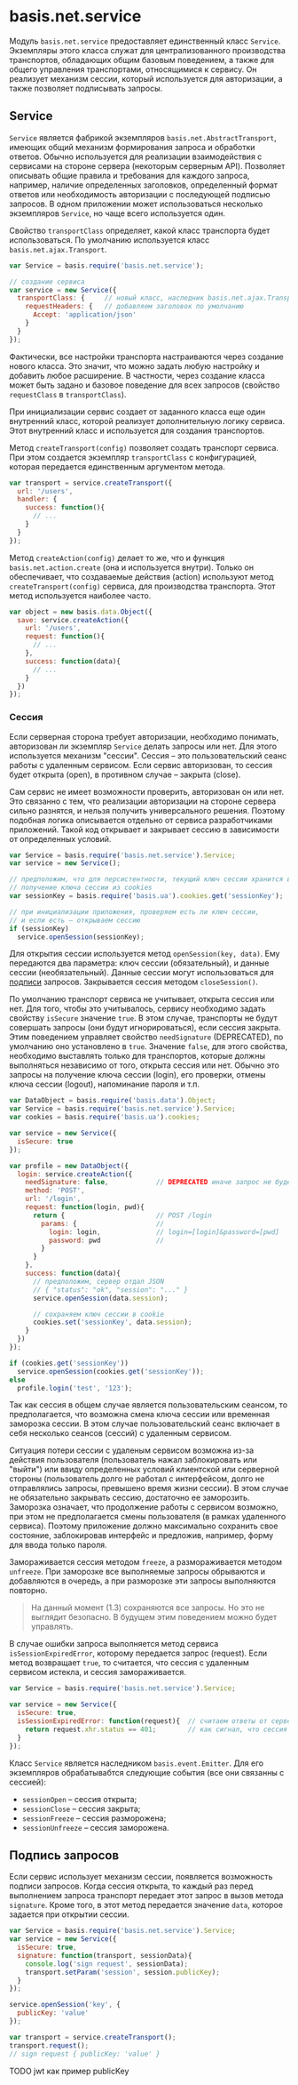 # basis.net.service

Модуль `basis.net.service` предоставляет единственный класс `Service`. Экземпляры этого класса служат для централизованного производства транспортов, обладающих общим базовым поведением, а также для общего управления транспортами, относящимися к сервису. Он реализует механизм сессии, который используется для авторизации, а также позволяет подписывать запросы.

## Service

`Service` является фабрикой экземпляров `basis.net.AbstractTransport`, имеющих общий механизм формирования запроса и обработки ответов. Обычно используется для реализации взаимодействия с сервисами на стороне сервера (некоторым серверным API). Позволяет описывать общие правила и требования для каждого запроса, например, наличие определенных заголовков, определенный формат ответов или необходимость авторизации с последующей подписью запросов. В одном приложении может использоваться несколько экземпляров `Service`, но чаще всего используется один.

Свойство `transportClass` определяет, какой класс транспорта будет использоваться. По умолчанию иcпользуется класс `basis.net.ajax.Transport`.

```js
var Service = basis.require('basis.net.service');

// создание сервиса
var service = new Service({
  transportClass: {     // новый класс, наследник basis.net.ajax.Transport
    requestHeaders: {   // добавляем заголовок по умолчанию
      Accept: 'application/json'
    }
  }
});
```

Фактически, все настройки транспорта настраиваются через создание нового класса. Это значит, что можно задать любую настройку и добавить любое расширение. В частности, через создание класса может быть задано и базовое поведение для всех запросов (свойство `requestClass` в `transportClass`).

При инициализации сервис создает от заданного класса еще один внутренний класс, которой реализует дополнительную логику сервиса. Этот внутренний класс и используется для создания транспортов.

Метод `createTransport(config)` позволяет создать транспорт сервиса. При этом создается экземпляр `transportClass` с конфигурацией, которая передается единственным аргументом метода.

```js
var transport = service.createTransport({
  url: '/users',
  handler: {
    success: function(){
      // ...
    }
  }
});
```

Метод `createAction(config)` делает то же, что и функция `basis.net.action.create` (она и используется внутри). Только он обеспечивает, что создаваемые действия (action) используют метод `createTransport(config)` сервиса, для производства транспорта. Этот метод используется наиболее часто.

```js
var object = new basis.data.Object({
  save: service.createAction({
    url: '/users',
    request: function(){
      // ...
    },
    success: function(data){
      // ...
    }
  })
});
```

### Сессия

Если серверная сторона требует авторизации, необходимо понимать, авторизован ли экземпляр `Service` делать запросы или нет. Для этого используется механизм "сессии". Сессия – это пользовательский сеанс работы с удаленным сервисом. Если сервис авторизован, то сессия будет открыта (open), в противном случае – закрыта (close).

Сам сервис не имеет возможности проверить, авторизован он или нет. Это связанно с тем, что реализации авторизации на стороне сервера сильно разнятся, и нельзя получить универсального решения. Поэтому подобная логика описывается отдельно от сервиса разработчиками приложений. Такой код открывает и закрывает сессию в зависимости от определенных условий.

```js
var Service = basis.require('basis.net.service').Service;
var service = new Service();

// предположим, что для персистентности, текущий ключ сессии хранится в cookie
// получение ключа сессии из cookies
var sessionKey = basis.require('basis.ua').cookies.get('sessionKey');

// при инициализации приложения, проверяем есть ли ключ сессии,
// и если есть – открываем сессию
if (sessionKey)
  service.openSession(sessionKey);
```

Для открытия сессии используется метод `openSession(key, data)`. Ему передаются два параметра: ключ сессии (обязательный), и данные сессии (необязательный). Данные сессии могут использоваться для [подписи]() запросов. Закрывается сессия методом `closeSession()`.

По умолчанию транспорт сервиса не учитывает, открыта сессия или нет. Для того, чтобы это учитывалось, сервису необходимо задать свойству `isSecure` значение `true`. В этом случае, транспорты не будут совершать запросы (они будут игнорироваться), если сессия закрыта. Этим поведением управляет свойство `needSignature` (DEPRECATED), по умолчанию оно установлено в `true`. Значение `false`, для этого свойства, необходимо выставлять только для транспортов, которые должны выполняться независимо от того, открыта сессия или нет. Обычно это запросы на получение ключа сессии (login), его проверки, отмены ключа сессии (logout), напоминание пароля и т.п.

```js
var DataObject = basis.require('basis.data').Object;
var Service = basis.require('basis.net.service').Service;
var cookies = basis.require('basis.ua').cookies;

var service = new Service({
  isSecure: true
});

var profile = new DataObject({
  login: service.createAction({
    needSignature: false,            // DEPRECATED иначе запрос не будет выполнятся
    method: 'POST',
    url: '/login',
    request: function(login, pwd){
      return {                       // POST /login
        params: {                    //
          login: login,              // login=[login]&password=[pwd]
          password: pwd              //
        }
      }
    },
    success: function(data){
      // предположим, сервер отдал JSON
      // { "status": "ok", "session": "..." }
      service.openSession(data.session);

      // сохраняем ключ сессии в cookie
      cookies.set('sessionKey', data.session);
    }
  })
});

if (cookies.get('sessionKey'))
  service.openSession(cookies.get('sessionKey'));
else
  profile.login('test', '123');
```

Так как сессия в общем случае является пользовательским сеансом, то предполагается, что возможна смена ключа сессии или временная заморозка сессии. В этом случае пользовательский сеанс включает в себя несколько сеансов (сессий) с удаленным сервисом.

Ситуация потери сессии с удаленым сервисом возможна из-за действия пользователя (пользователь нажал заблокировать или "выйти") или ввиду определенных условий клиентской или серверной стороны (пользователь долго не работал с интерфейсом, долго не отправлялись запросы, превышено время жизни сессии). В этом случае не обязательно закрывать сессию, достаточно ее заморозить. Заморозка означает, что продолжение работы с сервисом возможно, при этом не предполагается смены пользователя (в рамках удаленного сервиса). Поэтому приложение должно максимально сохранить свое состояние, заблокировав интерфейс и предложив, например, форму для ввода только пароля.

Замораживается сессия методом `freeze`, а размораживается методом `unfreeze`. При заморозке все выполняемые запросы обрываются и добавляются в очередь, а при разморозке эти запросы выполняются повторно.

> На данный момент (1.3) сохраняются все запросы. Но это не выглядит безопасно. В будущем этим поведением можно будет управлять.

В случае ошибки запроса выполняется метод сервиса `isSessionExpiredError`, которому передается запрос (request). Если метод возвращает `true`, то считается, что сессия с удаленным сервисом истекла, и сессия замораживается.

```js
var Service = basis.require('basis.net.service').Service;

var service = new Service({
  isSecure: true,
  isSessionExpiredError: function(request){  // считаем ответы от сервера с кодом 401,
    return request.xhr.status == 401;        // как сигнал, что сессия устарела
  }
});
```

Класс `Service` является наследником `basis.event.Emitter`. Для его экземпляров обрабатывабтся следующие события (все они связанны с сессией):

- `sessionOpen` – сессия открыта;
- `sessionClose` – сессия закрыта;
- `sessionFreeze` – сессия разморожена;
- `sessionUnfreeze` – сессия заморожена.

## Подпись запросов

Если сервис использует механизм сессии, появляется возможность подписи запросов. Когда сессия открыта, то каждый раз перед выполнением запроса транспорт передает этот запрос в вызов метода `signature`. Кроме того, в этот метод передается значение `data`, которое задается при открытии сессии.

```js
var Service = basis.require('basis.net.service').Service;
var service = new Service({
  isSecure: true,
  signature: function(transport, sessionData){
    console.log('sign request', sessionData);
    transport.setParam('session', session.publicKey);
  }
});

service.openSession('key', {
  publicKey: 'value'
});

var transport = service.createTransport();
transport.request();
// sign request { publicKey: 'value' }
```

TODO jwt как пример publicKey
